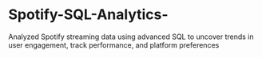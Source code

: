 # Spotify-SQL-Analytics-
Analyzed Spotify streaming data using advanced SQL to uncover trends in user engagement, track performance, and platform preferences
